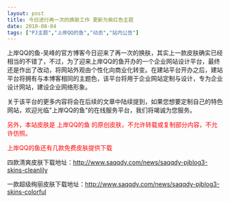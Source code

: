 ```yaml
---
layout: post
title: 今日进行再一次的换肤工作 更新为紫红色主题		
date: 2010-08-04
tags: ["PJ主题","上岸QQ的鱼","动态","站内公告"]
---
```


上岸QQ的鱼-吴峰的官方博客今日迎来了再一次的换肤，其实上一款皮肤确实已经相当的不错了，不过，为了迎来上岸QQ的鱼开办的一个企业网站设计平台，最终还是作出了改动，将网站外观由个性化向商业化转变。在建站平台开办之后，建站平台将拥有与本博客相同的主题色，该平台将用于企业网站定制与设计，专为企业设计网站，建设企业网络形象。

关于该平台的更多内容将会在后续的文章中陆续提到，如果您想要定制自己的特色网站，欢迎光临"上岸QQ的鱼"的在线服务平台，我们将竭诚为您服务。

<span style="color: red;">另外，本站皮肤是 上岸QQ的鱼 的原创皮肤，不允许转载或复制部分内容，不允许仿照。

<span style="color: red;">上岸QQ的鱼还有几款免费皮肤提供下载

四款清爽皮肤下载地址：<a href="http://www.saqqdy.com/news/saqqdy-pjblog3-skins-cleanlily">http://www.saqqdy.com/news/saqqdy-pjblog3-skins-cleanlily</a>

一款超级绚丽皮肤下载地址：<a href="http://www.saqqdy.com/news/saqqdy-pjblog3-skins-colorful">http://www.saqqdy.com/news/saqqdy-pjblog3-skins-colorful</a>		